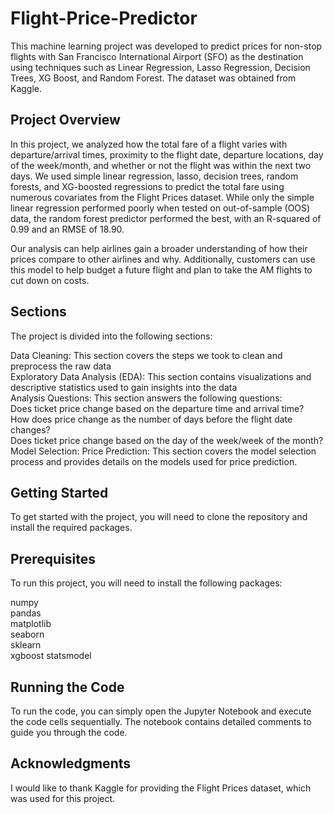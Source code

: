 # **Flight-Price-Predictor**

This machine learning project was developed to predict prices for non-stop flights with San Francisco International Airport (SFO) as the destination using techniques such as Linear Regression, Lasso Regression, Decision Trees, XG Boost, and Random Forest. The dataset was obtained from Kaggle.

## **Project Overview**

In this project, we analyzed how the total fare of a flight varies with departure/arrival times, proximity to the flight date, departure locations, day of the week/month, and whether or not the flight was within the next two days. We used simple linear regression, lasso, decision trees, random forests, and XG-boosted regressions to predict the total fare using numerous covariates from the Flight Prices dataset. While only the simple linear regression performed poorly when tested on out-of-sample (OOS) data, the random forest predictor performed the best, with an R-squared of 0.99 and an RMSE of 18.90.

Our analysis can help airlines gain a broader understanding of how their prices compare to other airlines and why. Additionally, customers can use this model to help budget a future flight and plan to take the AM flights to cut down on costs.

## **Sections**

The project is divided into the following sections:

Data Cleaning: This section covers the steps we took to clean and preprocess the raw data  
Exploratory Data Analysis (EDA): This section contains visualizations and descriptive statistics used to gain insights into the data  
Analysis Questions: This section answers the following questions:  
Does ticket price change based on the departure time and arrival time?  
How does price change as the number of days before the flight date changes?  
Does ticket price change based on the day of the week/week of the month?  
Model Selection: Price Prediction: This section covers the model selection process and provides details on the models used for price prediction.  

## **Getting Started**

To get started with the project, you will need to clone the repository and install the required packages.

## **Prerequisites**

To run this project, you will need to install the following packages:

numpy  
pandas  
matplotlib  
seaborn  
sklearn  
xgboost
statsmodel

## **Running the Code**

To run the code, you can simply open the Jupyter Notebook and execute the code cells sequentially. The notebook contains detailed comments to guide you through the code.

## **Acknowledgments**

I would like to thank Kaggle for providing the Flight Prices dataset, which was used for this project.


